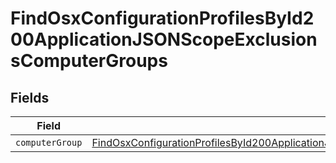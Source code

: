 # FindOsxConfigurationProfilesById200ApplicationJSONScopeExclusionsComputerGroups


## Fields

| Field                                                                                                                                                                                                                   | Type                                                                                                                                                                                                                    | Required                                                                                                                                                                                                                | Description                                                                                                                                                                                                             |
| ----------------------------------------------------------------------------------------------------------------------------------------------------------------------------------------------------------------------- | ----------------------------------------------------------------------------------------------------------------------------------------------------------------------------------------------------------------------- | ----------------------------------------------------------------------------------------------------------------------------------------------------------------------------------------------------------------------- | ----------------------------------------------------------------------------------------------------------------------------------------------------------------------------------------------------------------------- |
| `computerGroup`                                                                                                                                                                                                         | [FindOsxConfigurationProfilesById200ApplicationJSONScopeExclusionsComputerGroupsComputerGroup](../../models/operations/findosxconfigurationprofilesbyid200applicationjsonscopeexclusionscomputergroupscomputergroup.md) | :heavy_minus_sign:                                                                                                                                                                                                      | N/A                                                                                                                                                                                                                     |